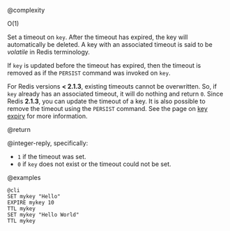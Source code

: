 @complexity

O(1)


Set a timeout on `key`. After the timeout has expired, the key will
automatically be deleted. A key with an associated timeout is said to be
_volatile_ in Redis terminology.

If `key` is updated before the timeout has expired, then the timeout is removed
as if the `PERSIST` command was invoked on `key`.

For Redis versions **< 2.1.3**, existing timeouts cannot be overwritten. So, if
`key` already has an associated timeout, it will do nothing and return `0`.
Since Redis **2.1.3**, you can update the timeout of a key. It is also possible
to remove the timeout using the `PERSIST` command. See the page on [key expiry][1]
for more information.

[1]: /topics/expire

@return

@integer-reply, specifically:

* `1` if the timeout was set.
* `0` if `key` does not exist or the timeout could not be set.

@examples

    @cli
    SET mykey "Hello"
    EXPIRE mykey 10
    TTL mykey
    SET mykey "Hello World"
    TTL mykey
